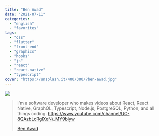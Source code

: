 ```yaml
---
title: "Ben Awad"
date: "2021-07-11"
categories:
  - "english"
  - "favorites"
tags:
  - "css"
  - "flutter"
  - "front-end"
  - "graphics"
  - "hooks"
  - "js"
  - "react"
  - "react-native"
  - "typescript"
cover: "https://unsplash.it/400/300/?ben-awad.jpg"
---
```


![](https://yt3.ggpht.com/ytc/AKedOLScd3qE7Blu2CtRbzkfBzbEwE3_bIpO-dRaQjTPTg=s176-c-k-c0x00ffffff-no-rj)

> I'm a software developer who makes videos about React, React Native, GraphQL, Typescript, Node.js, PostgreSQL, Python, and all things coding. https://www.youtube.com/channel/UC-8QAzbLcRglXeN\_MY9blyw
>
> [Ben Awad](https://www.youtube.com/channel/UC-8QAzbLcRglXeN_MY9blyw)
